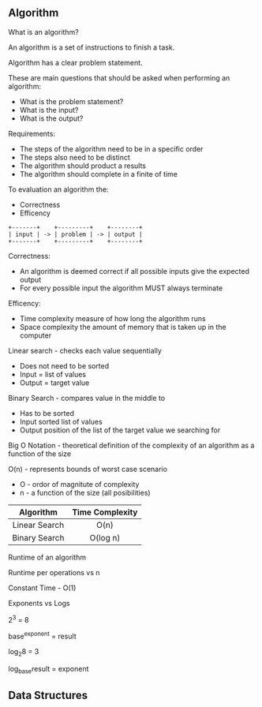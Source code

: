 ## Algorithm

What is an algorithm?

An algorithm is a set of instructions to finish a task.

Algorithm has a clear problem statement.

These are main questions that should be asked when performing an algorithm:
- What is the problem statement?
- What is the input? 
- What is the output?

Requirements:
- The steps of the algorithm need to be in a specific order
- The steps also need to be distinct
- The algorithm should product a results
- The algorithm should complete in a finite of time

To evaluation an algorithm the:
- Correctness
- Efficency
```
+-------+    +---------+    +--------+
| input | -> | problem | -> | output |
+-------+    +---------+    +--------+
```

Correctness:
- An algorithm is deemed correct if all possible inputs give the expected output
- For every possible input the algorithm MUST always terminate

Efficency:
- Time complexity measure of how long the algorithm runs
- Space complexity the amount of memory that is taken up in the computer

Linear search - checks each value sequentially
- Does not need to be sorted 
- Input = list of values
- Output = target value

Binary Search - compares value in the middle to 
- Has to be sorted 
- Input sorted list of values
- Output position of the list of the target value we searching for

Big O Notation - theoretical definition of the complexity of an algorithm as a function of the size

O(n) - represents bounds of worst case scenario
- O - ordor of magnitute of complexity
- n - a function of the size (all posibilities)

<table>
	<thead align="center">
		<tr>
			<th>Algorithm</th>
			<th>Time Complexity</th>
		<tr>
	</thead>
	<tbody align="center">
		<tr>
			<td>Linear Search</th>
			<td>O(n)</th>
		<tr>
		<tr>
			<td>Binary Search</th>
			<td>O(log n)</th>
		<tr>
	</tbody>
</table>

Runtime of an algorithm

Runtime per operations vs n

Constant Time - O(1)

Exponents vs Logs

2<sup>3</sup> = 8

base<sup>exponent</sup> = result

log<sub>2</sub>8 = 3

log<sub>base</sub>result = exponent

## Data Structures
